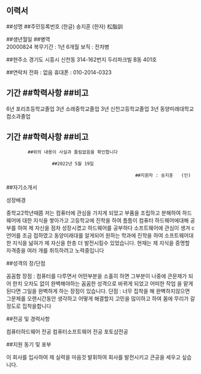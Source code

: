 ## 이력서

##성명                      ##주민등록번호
  (한글) 송지훈
  (한자) 松脂訓

##생년월일       ##병역             
20000824        복무기간 : 1년 6개월 보직 : 전차병

##현주소
경기도 시흥시 신천동 314-162번지 두리파크빌 B동 401호

##연락처
전화 : 없음 휴대폰 : 010-2014-0323

## 기간          ##학력사항         ##비고
   6년          포리초등학교졸업
   3년          소래중학교졸업
   3년          신천고등학교졸업
   3년      동양미래대학교 컴소과졸업
## 기간          ##학력사항         ##비고


            ##위의 내용이 사실과 틀림없음을 확인합니다

                     ##2022년 5월 19일
                                                 
                                                    ##지원자 : 송지훈   (인)





##자기소개서

성장배경

중학교2학년때쯤 저는 컴퓨터에 관심을 가지게 되었고 부품을 조립하고 분해하여
하드웨어에 대한 지식을 쌓아가고 고등학교에 진학을 하여 틈틈이 컴퓨터 하드웨어에대해 공부를 하여 제 자신을 점차 성장시켰고 하드웨어를 공부하다 소프트웨어에
관심이 생겨 c언어를 조금 접하였고 동양미래대를 알게되어 원하는 학과에 진학을 하여 소프트웨어대한 지식을 넒혀가 제 자신을 한층 더 발전시킬수 있었습니다.
현재는 제 지식을 증명할 자격증을 여러 개를 취득하려고 노력중입니다

##성격의 장/단점

꼼꼼함
장점 : 컴퓨터를 다루면서 어떤부분을 소홀히 하면 그부분이 나중에 큰문제가 되어
      한치 오차도 없이 완벽해야하는 꼼꼼한 성격으로 바뀌게 되었고 어떠한 작업
      을 맡게 된다면 그일을 완벽하게 하는 장점이 있습니다.
단점 : 너무 집착을 해 완벽하지않으면 그문제를 오랜시간동안 생각하고 어떻게
        해결할지 고민을 많이하고 하여 몸에 무리가 갈정도로 집착을합니다

##전공 및 경력사항

컴퓨터하드웨어 전공 컴퓨터소프트웨어 전공 포토샵전공 

##지원 동기 및 포부

이 회사를 입사하여 제 실력을 마음것 발휘하여 회사를 발전시키고 큰공을 세우고 싶습니다.


